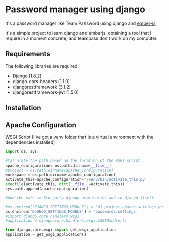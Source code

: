 # Password manager using django
It's a password manager like Team Password using django and [ember-js](https://github.com/Dracks/password-manager-emberjs)

It's a simple project to learn django and emberjs, obtaining a tool that I require in a moment concrete, and teampass 
don't work on my computer. 

## Requirements
The following libraries are required

* Django (1.8.2)
* django-cors-headers (1.1.0)
* djangorestframework (3.1.2)
* djangorestframework-jwt (1.5.0)
  

## Installation

## Apache Configuration

WSGI Script  (I've got a venv folder that is a virtual environment with the dependencies installed)
```python
import os, sys

#Calculate the path based on the location of the WSGI script.
apache_configuration= os.path.dirname(__file__)
#project = os.path.dirname(apache_configuration)
workspace = os.path.dirname(apache_configuration)
activate_this=apache_configuration+'/venv/bin/activate_this.py'
execfile(activate_this, dict(__file__=activate_this))
sys.path.append(apache_configuration) 

#Add the path to 3rd party django application and to django itself.

#os.environ['DJANGO_SETTINGS_MODULE'] = 'dj_project.apache.settings_production'
os.environ['DJANGO_SETTINGS_MODULE'] = 'passwords.settings'
#import django.core.handlers.wsgi
#application = django.core.handlers.wsgi.WSGIHandler()

from django.core.wsgi import get_wsgi_application
application = get_wsgi_application()
```

